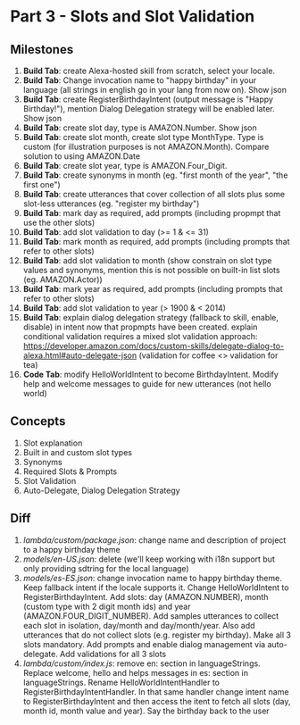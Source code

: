 # Part 3 - Slots and Slot Validation

## Milestones

1. **Build Tab**: create Alexa-hosted skill from scratch, select your locale. 
2. **Build Tab**: Change invocation name to "happy birthday" in your language (all strings in english go in your lang from now on). Show json
3. **Build Tab**: create RegisterBirthdayIntent (output message is "Happy Birthday!"), mention Dialog Delegation strategy will be enabled later. Show json
4. **Build Tab**: create slot day, type is AMAZON.Number. Show json
5. **Build Tab**: create slot month, create slot type MonthType. Type is custom (for illustration purposes is not AMAZON.Month). Compare solution to using AMAZON.Date
6. **Build Tab**: create slot year, type is AMAZON.Four_Digit.
7. **Build Tab**: create synonyms in month (eg. "first month of the year", "the first one")
8. **Build Tab**: create utterances that cover collection of all slots plus some slot-less utterances (eg. "register my birthday")
9. **Build Tab**: mark day as required, add prompts (including propmpt that use the other slots)
10. **Build Tab**: add slot validation to day (>= 1 & <= 31)
11. **Build Tab**: mark month as required, add prompts (including prompts that refer to other slots)
12. **Build Tab**: add slot validation to month (show constrain on slot type values and synonyms, mention this is not possible on built-in list slots (eg. AMAZON.Actor))
13. **Build Tab**: mark year as required, add prompts (including prompts that refer to other slots)
14. **Build Tab**: add slot validation to year (> 1900 & < 2014)
15. **Build Tab**: explain dialog delegation strategy (fallback to skill, enable, disable) in intent now that propmpts have been created. explain conditional validation requires a mixed slot validation approach: https://developer.amazon.com/docs/custom-skills/delegate-dialog-to-alexa.html#auto-delegate-json (validation for coffee <> validation for tea)
16. **Code Tab**: modify HelloWorldIntent to become BirthdayIntent. Modify help and welcome messages to guide for new utterances (not hello world)

## Concepts

1. Slot explanation
2. Built in and custom slot types
3. Synonyms
4. Required Slots & Prompts
5. Slot Validation
6. Auto-Delegate, Dialog Delegation Strategy

## Diff

1. *lambda/custom/package.json*: change name and description of project to a happy birthday theme
2. *models/en-US.json*: delete (we'll keep working with i18n support but only providing sdtring for the local language)
3. *models/es-ES.json*: change invocation name to happy birthday theme. Keep fallback intent if the locale supports it. Change HelloWorldIntent to RegisterBirthdayIntent. Add slots: day (AMAZON.NUMBER), month (custom type with 2 digit month ids) and year (AMAZON.FOUR_DIGIT_NUMBER). Add samples utterances to collect each slot in isolation, day/month and day/month/year. Also add utterances that do not collect slots (e.g. register my birthday). Make all 3 slots mandatory. Add prompts and enable dialog management via auto-delegate. Add validations for all 3 slots
4. *lambda/custom/index.js*: remove en: section in languageStrings. Replace welcome, hello and helps messages in es: section in languageStrings. Rename HelloWorldIntentHandler to RegisterBirthdayIntentHandler. In that same handler change intent name to RegisterBirthdayIntent and then access the itent to fetch all slots (day, month id, month value and year). Say the birthday back to the user